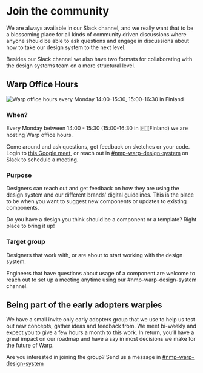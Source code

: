 # Join the community

We are always available in our Slack channel, and we really want that to be a blossoming place for all kinds of community driven discussions where anyone should be able to ask questions and engage in discussions about how to take our design system to the next level. 

Besides our Slack channel we also have two formats for collaborating with the design systems team on a more structural level.


## Warp Office Hours

![Warp office hours every Monday 14:00-15:30, 15:00-16:30 in Finland](/open-office.png)

### When?

Every Monday between 14:00 - 15:30 (15:00-16:30 in 🇫🇮Finland) we are hosting Warp office hours.

Come around and ask questions, get feedback on sketches or your code.
Login to [this Google meet](http://meet.google.com/qee-nqsf-qeu), or reach out in [#nmp-warp-design-system](https://sch-chat.slack.com/archives/C04P0GYTHPV) on Slack to schedule a meeting.

### Purpose

Designers can reach out and get feedback on how they are using the design system and our different brands' digital guidelines. This is the place to be when you want to suggest new components or updates to existing components.

Do you have a design you think should be a component or a template? Right place to bring it up!

### Target group

Designers that work with, or are about to start working with the design system.

Engineers that have questions about usage of a component are welcome to reach out to set up a meeting anytime using our #nmp-warp-design-system channel.

## Being part of the early adopters warpies

We have a small invite only early adopters group that we use to help us test out new concepts, gather ideas and feedback from. We meet bi-weekly and expect you to give a few hours a month to this work. In return, you’ll have a great impact on our roadmap and have a say in most decisions we make for the future of Warp.

Are you interested in joining the group? Send us a message in [#nmp-warp-design-system](https://sch-chat.slack.com/archives/C04P0GYTHPV)